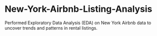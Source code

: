 # New-York-Airbnb-Listing-Analysis
Performed Exploratory Data Analysis (EDA) on New York Airbnb data to uncover trends and patterns in rental listings.
